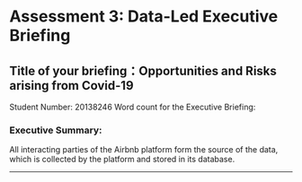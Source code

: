 # Assessment 3: Data-Led Executive Briefing
## Title of your briefing：Opportunities and Risks arising from Covid-19
Student Number: 20138246
Word count for the Executive Briefing:

### Executive Summary:

All interacting parties of the Airbnb platform form the source of the data, which is collected by the platform and stored in its database.

---
